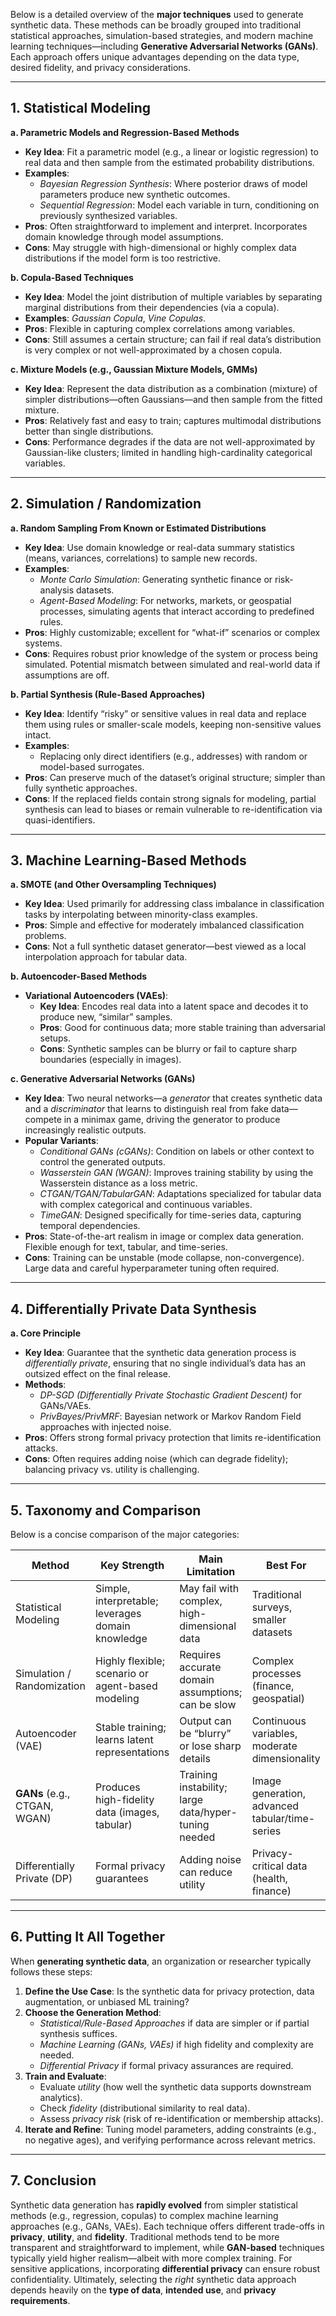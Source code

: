 Below is a detailed overview of the **major techniques** used to generate synthetic data. These methods can be broadly grouped into traditional statistical approaches, simulation-based strategies, and modern machine learning techniques—including **Generative Adversarial Networks (GANs)**. Each approach offers unique advantages depending on the data type, desired fidelity, and privacy considerations.

---

## 1. **Statistical Modeling**

**a. Parametric Models and Regression-Based Methods**

- **Key Idea**: Fit a parametric model (e.g., a linear or logistic regression) to real data and then sample from the estimated probability distributions.
- **Examples**:
  - _Bayesian Regression Synthesis_: Where posterior draws of model parameters produce new synthetic outcomes.
  - _Sequential Regression_: Model each variable in turn, conditioning on previously synthesized variables.
- **Pros**: Often straightforward to implement and interpret. Incorporates domain knowledge through model assumptions.
- **Cons**: May struggle with high-dimensional or highly complex data distributions if the model form is too restrictive.

**b. Copula-Based Techniques**

- **Key Idea**: Model the joint distribution of multiple variables by separating marginal distributions from their dependencies (via a copula).
- **Examples**: _Gaussian Copula_, _Vine Copulas_.
- **Pros**: Flexible in capturing complex correlations among variables.
- **Cons**: Still assumes a certain structure; can fail if real data’s distribution is very complex or not well-approximated by a chosen copula.

**c. Mixture Models (e.g., Gaussian Mixture Models, GMMs)**

- **Key Idea**: Represent the data distribution as a combination (mixture) of simpler distributions—often Gaussians—and then sample from the fitted mixture.
- **Pros**: Relatively fast and easy to train; captures multimodal distributions better than single distributions.
- **Cons**: Performance degrades if the data are not well-approximated by Gaussian-like clusters; limited in handling high-cardinality categorical variables.

---

## 2. **Simulation / Randomization**

**a. Random Sampling From Known or Estimated Distributions**

- **Key Idea**: Use domain knowledge or real-data summary statistics (means, variances, correlations) to sample new records.
- **Examples**:
  - _Monte Carlo Simulation_: Generating synthetic finance or risk-analysis datasets.
  - _Agent-Based Modeling_: For networks, markets, or geospatial processes, simulating agents that interact according to predefined rules.
- **Pros**: Highly customizable; excellent for “what-if” scenarios or complex systems.
- **Cons**: Requires robust prior knowledge of the system or process being simulated. Potential mismatch between simulated and real-world data if assumptions are off.

**b. Partial Synthesis (Rule-Based Approaches)**

- **Key Idea**: Identify “risky” or sensitive values in real data and replace them using rules or smaller-scale models, keeping non-sensitive values intact.
- **Examples**:
  - Replacing only direct identifiers (e.g., addresses) with random or model-based surrogates.
- **Pros**: Can preserve much of the dataset’s original structure; simpler than fully synthetic approaches.
- **Cons**: If the replaced fields contain strong signals for modeling, partial synthesis can lead to biases or remain vulnerable to re-identification via quasi-identifiers.

---

## 3. **Machine Learning-Based Methods**

**a. SMOTE (and Other Oversampling Techniques)**

- **Key Idea**: Used primarily for addressing class imbalance in classification tasks by interpolating between minority-class examples.
- **Pros**: Simple and effective for moderately imbalanced classification problems.
- **Cons**: Not a full synthetic dataset generator—best viewed as a local interpolation approach for tabular data.

**b. Autoencoder-Based Methods**

- **Variational Autoencoders (VAEs)**:
  - **Key Idea**: Encodes real data into a latent space and decodes it to produce new, “similar” samples.
  - **Pros**: Good for continuous data; more stable training than adversarial setups.
  - **Cons**: Synthetic samples can be blurry or fail to capture sharp boundaries (especially in images).

**c. Generative Adversarial Networks (GANs)**

- **Key Idea**: Two neural networks—a _generator_ that creates synthetic data and a _discriminator_ that learns to distinguish real from fake data—compete in a minimax game, driving the generator to produce increasingly realistic outputs.
- **Popular Variants**:
  - _Conditional GANs (cGANs)_: Condition on labels or other context to control the generated outputs.
  - _Wasserstein GAN (WGAN)_: Improves training stability by using the Wasserstein distance as a loss metric.
  - _CTGAN/TGAN/TabularGAN_: Adaptations specialized for tabular data with complex categorical and continuous variables.
  - _TimeGAN_: Designed specifically for time-series data, capturing temporal dependencies.
- **Pros**: State-of-the-art realism in image or complex data generation. Flexible enough for text, tabular, and time-series.
- **Cons**: Training can be unstable (mode collapse, non-convergence). Large data and careful hyperparameter tuning often required.

---

## 4. **Differentially Private Data Synthesis**

**a. Core Principle**

- **Key Idea**: Guarantee that the synthetic data generation process is _differentially private_, ensuring that no single individual’s data has an outsized effect on the final release.
- **Methods**:
  - _DP-SGD (Differentially Private Stochastic Gradient Descent)_ for GANs/VAEs.
  - _PrivBayes/PrivMRF_: Bayesian network or Markov Random Field approaches with injected noise.
- **Pros**: Offers strong formal privacy protection that limits re-identification attacks.
- **Cons**: Often requires adding noise (which can degrade fidelity); balancing privacy vs. utility is challenging.

---

## 5. **Taxonomy and Comparison**

Below is a concise comparison of the major categories:

| **Method**                   | **Key Strength**                                  | **Main Limitation**                                  | **Best For**                                   |
| ---------------------------- | ------------------------------------------------- | ---------------------------------------------------- | ---------------------------------------------- |
| Statistical Modeling         | Simple, interpretable; leverages domain knowledge | May fail with complex, high-dimensional data         | Traditional surveys, smaller datasets          |
| Simulation / Randomization   | Highly flexible; scenario or agent-based modeling | Requires accurate domain assumptions; can be slow    | Complex processes (finance, geospatial)        |
| Autoencoder (VAE)            | Stable training; learns latent representations    | Output can be “blurry” or lose sharp details         | Continuous variables, moderate dimensionality  |
| **GANs** (e.g., CTGAN, WGAN) | Produces high-fidelity data (images, tabular)     | Training instability; large data/hyper-tuning needed | Image generation, advanced tabular/time-series |
| Differentially Private (DP)  | Formal privacy guarantees                         | Adding noise can reduce utility                      | Privacy-critical data (health, finance)        |

---

## 6. **Putting It All Together**

When **generating synthetic data**, an organization or researcher typically follows these steps:

1. **Define the Use Case**: Is the synthetic data for privacy protection, data augmentation, or unbiased ML training?
2. **Choose the Generation Method**:
   - _Statistical/Rule-Based Approaches_ if data are simpler or if partial synthesis suffices.
   - _Machine Learning (GANs, VAEs)_ if high fidelity and complexity are needed.
   - _Differential Privacy_ if formal privacy assurances are required.
3. **Train and Evaluate**:
   - Evaluate _utility_ (how well the synthetic data supports downstream analytics).
   - Check _fidelity_ (distributional similarity to real data).
   - Assess _privacy risk_ (risk of re-identification or membership attacks).
4. **Iterate and Refine**: Tuning model parameters, adding constraints (e.g., no negative ages), and verifying performance across relevant metrics.

---

## 7. **Conclusion**

Synthetic data generation has **rapidly evolved** from simpler statistical methods (e.g., regression, copulas) to complex machine learning approaches (e.g., GANs, VAEs). Each technique offers different trade-offs in **privacy**, **utility**, and **fidelity**. Traditional methods tend to be more transparent and straightforward to implement, while **GAN-based** techniques typically yield higher realism—albeit with more complex training. For sensitive applications, incorporating **differential privacy** can ensure robust confidentiality. Ultimately, selecting the _right_ synthetic data approach depends heavily on the **type of data**, **intended use**, and **privacy requirements**.
